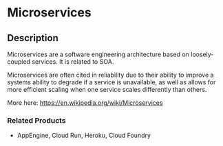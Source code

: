 # Microservices

## Description

Microservices are a software engineering architecture based on loosely-coupled services.  It is related to SOA.

Microservices are often cited in reliability due to their ability to improve a systems ability to degrade if a service is unavailable, as well as allows for more efficient scaling when one service scales differently than others.

More here: <https://en.wikipedia.org/wiki/Microservices>

### Related Products

- AppEngine, Cloud Run, Heroku, Cloud Foundry